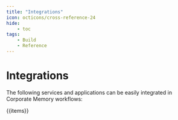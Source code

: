 ```yaml
---
title: "Integrations"
icon: octicons/cross-reference-24
hide:
    - toc
tags:
    - Build
    - Reference
---
```

# Integrations
<!-- This file was generated - DO NOT CHANGE IT MANUALLY -->

The following services and applications can be easily integrated in Corporate Memory workflows:

<div class="grid cards" markdown>

{{items}}

</div>
